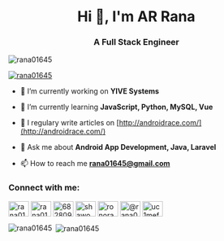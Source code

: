 <h1 align="center">Hi 👋, I'm AR Rana</h1>
<h3 align="center">A Full Stack Engineer</h3>

<p align="left"> <img src="https://komarev.com/ghpvc/?username=rana01645&label=Profile%20views&color=0e75b6&style=flat" alt="rana01645" /> </p>

<p align="left"> <a href="https://github.com/ryo-ma/github-profile-trophy"><img src="https://github-profile-trophy.vercel.app/?username=rana01645" alt="rana01645" /></a> </p>

- 🔭 I’m currently working on **YIVE Systems**

- 🌱 I’m currently learning **JavaScript, Python, MySQL, Vue**

- 📝 I regulary write articles on [http://androidrace.com/](http://androidrace.com/)

- 💬 Ask me about **Android App Development, Java, Laravel**

- 📫 How to reach me **rana01645@gmail.com**

<h3 align="left">Connect with me:</h3>
<p align="left">
<a href="https://twitter.com/rana01645" target="blank"><img align="center" src="https://cdn.jsdelivr.net/npm/simple-icons@3.0.1/icons/twitter.svg" alt="rana01645" height="30" width="40" /></a>
<a href="https://linkedin.com/in/rana01645" target="blank"><img align="center" src="https://cdn.jsdelivr.net/npm/simple-icons@3.0.1/icons/linkedin.svg" alt="rana01645" height="30" width="40" /></a>
<a href="https://stackoverflow.com/users/6828091" target="blank"><img align="center" src="https://cdn.jsdelivr.net/npm/simple-icons@3.0.1/icons/stackoverflow.svg" alt="6828091" height="30" width="40" /></a>
<a href="https://fb.com/shawod" target="blank"><img align="center" src="https://cdn.jsdelivr.net/npm/simple-icons@3.0.1/icons/facebook.svg" alt="shawod" height="30" width="40" /></a>
<a href="https://instagram.com/ronorana" target="blank"><img align="center" src="https://cdn.jsdelivr.net/npm/simple-icons@3.0.1/icons/instagram.svg" alt="ronorana" height="30" width="40" /></a>
<a href="https://medium.com/@rana01645" target="blank"><img align="center" src="https://cdn.jsdelivr.net/npm/simple-icons@3.0.1/icons/medium.svg" alt="@rana01645" height="30" width="40" /></a>
<a href="https://www.youtube.com/c/uc1mefzt_ozqlc6p0rqimgha" target="blank"><img align="center" src="https://cdn.jsdelivr.net/npm/simple-icons@3.0.1/icons/youtube.svg" alt="uc1mefzt_ozqlc6p0rqimgha" height="30" width="40" /></a>
</p>

<p><img align="left" src="https://github-readme-stats.vercel.app/api/top-langs?username=rana01645&show_icons=true&locale=en&layout=compact" alt="rana01645" /></p>

<p>&nbsp;<img align="center" src="https://github-readme-stats.vercel.app/api?username=rana01645&show_icons=true&locale=en" alt="rana01645" /></p>
